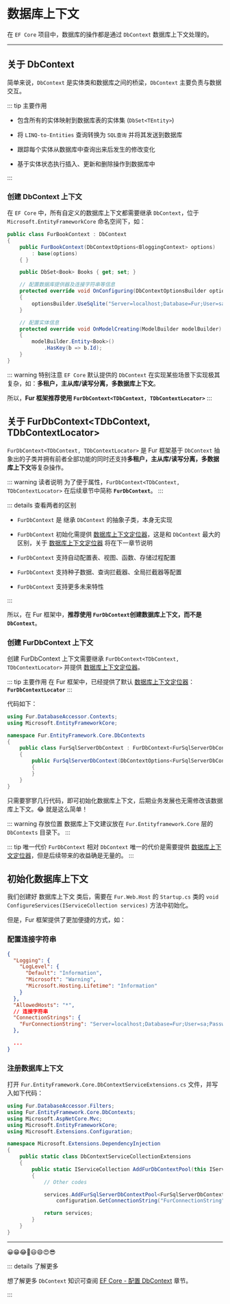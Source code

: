 # 数据库上下文

在 `EF Core` 项目中，数据库的操作都是通过 `DbContext` 数据库上下文处理的。

---

## 关于 DbContext

简单来说，`DbContext` 是实体类和数据库之间的桥梁，`DbContext` 主要负责与数据交互。

::: tip 主要作用

- 包含所有的实体映射到数据库表的实体集 (`DbSet<TEntity>`)

- 将 `LINQ-to-Entities` 查询转换为 `SQL查询` 并将其发送到数据库

- 跟踪每个实体从数据库中查询出来后发生的修改变化

- 基于实体状态执行插入、更新和删除操作到数据库中

:::

### 创建 DbContext 上下文

在 `EF Core` 中，所有自定义的数据库上下文都需要继承 `DbContext`，位于 `Microsoft.EntityFrameworkCore` 命名空间下，如：

```cs {3-4,7,12,18-19}
public class FurBookContext : DbContext
{
    public FurBookContext(DbContextOptions<BloggingContext> options)
        : base(options)
    { }

    public DbSet<Book> Books { get; set; }

    // 配置数据库提供器及连接字符串等信息
    protected override void OnConfiguring(DbContextOptionsBuilder optionsBuilder)
    {
        optionsBuilder.UseSqlite("Server=localhost;Database=Fur;User=sa;Password=000000;MultipleActiveResultSets=True;");
    }

    // 配置实体信息
    protected override void OnModelCreating(ModelBuilder modelBuilder)
    {
        modelBuilder.Entity<Book>()
            .HasKey(b => b.Id);
    }
}
```

::: warning 特别注意
`EF Core` 默认提供的 `DbContext` 在实现某些场景下实现极其复杂，如：**多租户，主从库/读写分离，多数据库上下文**。

所以，**Fur 框架推荐使用 `FurDbContext<TDbContext, TDbContextLocator>`**
:::

## 关于 FurDbContext<TDbContext, TDbContextLocator>

`FurDbContext<TDbContext, TDbContextLocator>` 是 Fur 框架基于 `DbContext` 抽象出的子类并拥有前者全部功能的同时还支持**多租户，主从库/读写分离，多数据库上下文**等复杂操作。

::: warning 读者说明
为了便于属性，`FurDbContext<TDbContext, TDbContextLocator>` 在后续章节中简称 **`FurDbContext`**。
:::

::: details 查看两者的区别

- `FurDbContext` 是 继承 `DbContext` 的抽象子类，本身无实现

- `FurDbContext` 初始化需提供 [数据库上下文定位器](/handbook/database-accessor/dbcontext-locator.html)，这是和 `DbContext` 最大的区别，关于 [数据库上下文定位器](/handbook/database-accessor/dbcontext-locator.html) 将在下一章节说明

- `FurDbContext` 支持自动配置表、视图、函数、存储过程配置

- `FurDbContext` 支持种子数据、查询拦截器、全局拦截器等配置

- `FurDbContext` 支持更多未来特性

:::

所以，在 Fur 框架中，**推荐使用 `FurDbContext`创建数据库上下文，而不是 `DbContext`**。

### 创建 FurDbContext 上下文

创建 FurDbContext 上下文需要继承 `FurDbContext<TDbContext, TDbContextLocator>` 并提供 [数据库上下文定位器](/handbook/database-accessor/dbcontext-locator.html)。

::: tip 主要作用
在 Fur 框架中，已经提供了默认 [数据库上下文定位器](/handbook/database-accessor/dbcontext-locator.html)：**`FurDbContextLocator`**
:::

代码如下：

```cs
using Fur.DatabaseAccessor.Contexts;
using Microsoft.EntityFrameworkCore;

namespace Fur.EntityFramework.Core.DbContexts
{
    public class FurSqlServerDbContext : FurDbContext<FurSqlServerDbContext, FurDbContextLocator>
    {
        public FurSqlServerDbContext(DbContextOptions<FurSqlServerDbContext> options): base(options)
        {
        }
    }
}
```

只需要寥寥几行代码，即可初始化数据库上下文，后期业务发展也无需修改该数据库上下文。😂 就是这么简单！

::: warning 存放位置
数据库上下文建议放在 `Fur.Entityframework.Core` 层的 `DbContexts` 目录下。
:::

::: tip 唯一代价
`FurDbContext` 相对 `DbContext` 唯一的代价是需要提供 [数据库上下文定位器](/handbook/database-accessor/dbcontext-locator.html)，但是后续带来的收益确是无量的。
:::

## 初始化数据库上下文

我们创建好 数据库上下文 类后，需要在 `Fur.Web.Host` 的 `Startup.cs` 类的 `void ConfigureServices(IServiceCollection services)` 方法中初始化。

但是，Fur 框架提供了更加便捷的方式，如：

### 配置连接字符串

```json {10-13}
{
  "Logging": {
    "LogLevel": {
      "Default": "Information",
      "Microsoft": "Warning",
      "Microsoft.Hosting.Lifetime": "Information"
    }
  },
  "AllowedHosts": "*",
  // 连接字符串
  "ConnectionStrings": {
    "FurConnectionString": "Server=localhost;Database=Fur;User=sa;Password=000000;MultipleActiveResultSets=True;"
  },

  ...
}
```

### 注册数据库上下文

打开 `Fur.EntityFramework.Core.DbContextServiceExtensions.cs` 文件，并写入如下代码：

```cs {15-16}
using Fur.DatabaseAccessor.Filters;
using Fur.EntityFramework.Core.DbContexts;
using Microsoft.AspNetCore.Mvc;
using Microsoft.EntityFrameworkCore;
using Microsoft.Extensions.Configuration;

namespace Microsoft.Extensions.DependencyInjection
{
    public static class DbContextServiceCollectionExtensions
    {
        public static IServiceCollection AddFurDbContextPool(this IServiceCollection services)
        {
            // Other codes

            services.AddFurSqlServerDbContextPool<FurSqlServerDbContext>(
                configuration.GetConnectionString("FurConnectionString"), env);

            return services;
        }
    }
}
```

-----

😀😁😂🤣😃😄😍😎

::: details 了解更多

想了解更多 `DbContext` 知识可查阅 [EF Core - 配置 DbContext](https://docs.microsoft.com/zh-cn/ef/core/miscellaneous/configuring-dbcontext) 章节。

:::